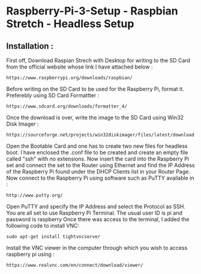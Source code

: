 # Raspberry-Pi-3-Setup - Raspbian Stretch - Headless Setup

## Installation : 
First off, Download Raspian Strech with Desktop for writing to the SD Card from the official website whose link I have attached below :
```
https://www.raspberrypi.org/downloads/raspbian/
```
Before writing on the SD Card to be used for the Raspberry Pi, format it. Preferebly using SD Card Formattter : 
```
https://www.sdcard.org/downloads/formatter_4/
```
Once the download is over, write the image to the SD Card using Win32 Disk Imager :
```
https://sourceforge.net/projects/win32diskimager/files/latest/download
```
Open the Bootable Card and one has to create two new files for headless boot.
I have enclosed the .conf file to be created and create an empty file called "ssh" with no extensions.
Now insert the card into the Raspberry Pi set and connect the set to the Router using Ethernet and find the  IP Address of the Raspberry Pi found under the DHCP Clients list in your Router Page. 
Now connect to the Raspberry Pi using software such as PuTTY available in :
```
http://www.putty.org/
```
Open PuTTY and specify the IP Address and select the Protocol as SSH.
You are all set to use Raspberry Pi Terminal. The usual user ID is pi and password is raspberry 
Once there was access to the terminal, I added the following code to  install VNC:
```
sudo apt-get install tightvncserver
```
Install the VNC viewer in the computer through which you wish to access raspberry pi using :
```
https://www.realvnc.com/en/connect/download/viewer/
```
